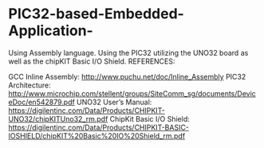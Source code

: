 # PIC32-based-Embedded-Application-
Using Assembly language.  Using the PIC32 utilizing the UNO32 board as well as the chipKIT Basic I/O Shield.
REFERENCES:

GCC Inline Assembly: http://www.puchu.net/doc/Inline_Assembly
PIC32 Architecture:  http://www.microchip.com/stellent/groups/SiteComm_sg/documents/DeviceDoc/en542879.pdf
UNO32 User’s Manual:  https://digilentinc.com/Data/Products/CHIPKIT-UNO32/chipKITUno32_rm.pdf
ChipKit Basic I/O Shield:  https://digilentinc.com/Data/Products/CHIPKIT-BASIC-IOSHIELD/chipKIT%20Basic%20IO%20Shield_rm.pdf   
